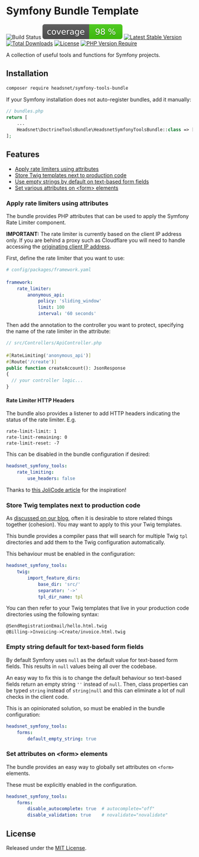 Symfony Bundle Template
====

![Build Status](https://github.com/headsnet/symfony-tools-bundle/actions/workflows/ci.yml/badge.svg)
![Coverage](https://raw.githubusercontent.com/headsnet/symfony-tools-bundle/image-data/coverage.svg)
[![Latest Stable Version](https://poser.pugx.org/headsnet/symfony-tools-bundle/v)](//packagist.org/packages/headsnet/symfony-tools-bundle)
[![Total Downloads](https://poser.pugx.org/headsnet/symfony-tools-bundle/downloads)](//packagist.org/packages/headsnet/symfony-tools-bundle)
[![License](https://poser.pugx.org/headsnet/symfony-tools-bundle/license)](//packagist.org/packages/headsnet/symfony-tools-bundle)
[![PHP Version Require](http://poser.pugx.org/headsnet/symfony-tools-bundle/require/php)](//packagist.org/packages/headsnet/symfony-tools-bundle)

A collection of useful tools and functions for Symfony projects. 

## Installation

```bash
composer require headsnet/symfony-tools-bundle
```
If your Symfony installation does not auto-register bundles, add it manually:

```php
// bundles.php
return [
    ...
    Headsnet\DoctrineToolsBundle\HeadsnetSymfonyToolsBundle::class => ['all' => true],
];
```

## Features

- [Apply rate limiters using attributes](#apply-rate-limiters-using-attributes)
- [Store Twig templates next to production code](#store-twig-templates-next-to-production-code)
- [Use empty strings by default on text-based form fields](#empty-string-default-for-text-based-form-fields)
- [Set various attributes on &lt;form&gt; elements](#set-attributes-on-form-elements)

### Apply rate limiters using attributes

The bundle provides PHP attributes that can be used to apply the Symfony Rate Limiter component.

**IMPORTANT:** The rate limiter is currently based on the client IP address only. If you are behind a proxy such as 
Cloudflare you will need to handle accessing the 
[originating client IP address](https://symfony.com/doc/current/deployment/proxies.html).

First, define the rate limiter that you want to use:

```yaml
# config/packages/framework.yaml

framework:
    rate_limiter:
        anonymous_api:
            policy: 'sliding_window'
            limit: 100
            interval: '60 seconds'
```
Then add the annotation to the controller you want to protect, specifying the name of the rate limiter in the attribute:

```php
// src/Controllers/ApiController.php

#[RateLimiting('anonymous_api')]
#[Route('/create')]
public function createAccount(): JsonResponse
{
  // your controller logic...
}
```

#### Rate Limiter HTTP Headers

The bundle also provides a listener to add HTTP headers indicating the status of the rate limiter. E.g.

```
rate-limit-limit: 1
rate-limit-remaining: 0
rate-limit-reset: -7
```

This can be disabled in the bundle configuration if desired:

```yaml
headsnet_symfony_tools:
    rate_limiting:
        use_headers: false
```

Thanks to [this JoliCode article](https://jolicode.com/blog/rate-limit-your-symfony-apis) for the inspiration!

### Store Twig templates next to production code

As [discussed on our blog](https://headsnet.com/blog/move-templates-closer-to-the-code), often it is desirable to store 
related things together (cohesion). You may want to apply to this your Twig templates.

This bundle provides a compiler pass that will search for multiple Twig `tpl` directories and add them to the Twig 
configuration automatically.

This behaviour must be enabled in the configuration:

```yaml
headsnet_symfony_tools:
    twig:
        import_feature_dirs:
            base_dir: 'src/'
            separator: '->'
            tpl_dir_name: tpl
```
You can then refer to your Twig templates that live in your production code directories using the following syntax:

```
@SendRegistrationEmail/hello.html.twig
@Billing->Invoicing->Create/invoice.html.twig
```

### Empty string default for text-based form fields

By default Symfony uses `null` as the default value for text-based form fields. This results in `null` values being all 
over the codebase. 

An easy way to fix this is to change the default behaviour so text-based fields return an empty string 
`''` instead of `null`. Then, class properties can be typed `string` instead of `string|null` and this 
can eliminate a lot of null checks in the client code.

This is an opinionated solution, so must be enabled in the bundle configuration:

```yaml
headsnet_symfony_tools:
    forms:
        default_empty_string: true
```

### Set attributes on &lt;form&gt; elements

The bundle provides an easy way to globally set attributes on `<form>` elements.

These must be explicitly enabled in the configuration.

```yaml
headsnet_symfony_tools:
    forms:
        disable_autocomplete: true  # autocomplete="off"
        disable_validation: true    # novalidate="novalidate"
```

## License

Released under the [MIT License](LICENSE).

